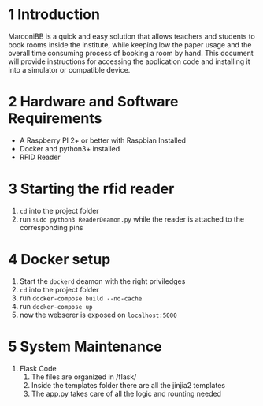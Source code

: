 # 1 Introduction
MarconiBB is a quick and easy solution that allows teachers and students to book rooms inside the institute, while keeping low the paper usage and the overall time consuming process of booking a room by hand. This document will provide instructions for accessing the application code and installing it into a simulator or compatible device.

# 2 Hardware and Software Requirements
- A Raspberry PI 2+ or better with Raspbian Installed
- Docker and python3+ installed
- RFID Reader

# 3 Starting the rfid reader
1. `cd` into the project folder
2. run `sudo python3 ReaderDeamon.py` while the reader is attached to the corresponding pins


# 4 Docker setup
1. Start the `dockerd` deamon with the right priviledges
2. `cd` into the project folder
3. run `docker-compose build --no-cache`
4. run `docker-compose up`
5. now the webserer is exposed on `localhost:5000`
 

# 5 System Maintenance
1. Flask Code
   1. The files are organized in /flask/
   2. Inside the templates folder there are all the jinjia2 templates
   3. The app.py takes care of all the logic and rounting needed